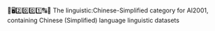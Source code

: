 🧠️🖥️2️⃣️0️⃣️0️⃣️1️⃣️🔠️🔢️ The linguistic:Chinese-Simplified category for AI2001, containing Chinese (Simplified) language linguistic datasets 
